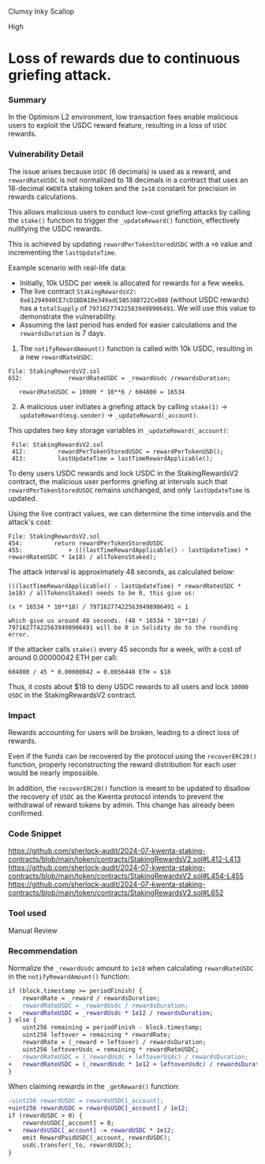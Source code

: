 Clumsy Inky Scallop

High

# Loss of rewards due to continuous griefing attack.

### Summary

In the Optimism L2 environment, low transaction fees enable malicious users to exploit the USDC reward feature, resulting in a loss of `USDC` rewards.

### Vulnerability Detail

The issue arises because `USDC` (6 decimals) is used as a reward, and `rewardRateUSDC` is not normalized to 18 decimals in a contract that uses an 18-decimal `KWENTA` staking token and the `1e18` constant for precision in rewards calculations.

This allows malicious users to conduct low-cost griefing attacks by calling the `stake()` function to trigger the `_updateReward()` function, effectively nullifying the USDC rewards. 

This is achieved by updating `rewardPerTokenStoredUSDC` with a `+0` value and incrementing the `lastUpdateTime`.

Example scenario with real-life data:

- Initially, 10k USDC per week is allocated for rewards for a few weeks.
- The live contract `StakingRewardsV2: 0x61294940CE7cD1BDA10e349adC5B538B722CeB88` (without USDC rewards) has a `totalSupply` of `797162774225639498906491`. We will use this value to demonstrate the vulnerability.
- Assuming the last period has ended for easier calculations and the `rewardsDuration` is 7 days.

1. The `notifyRewardAmount()` function is called with 10k USDC, resulting in a new `rewardRateUSDC`:

```solidity
File: StakingRewardsV2.sol
652:             rewardRateUSDC = _rewardUsdc /rewardsDuration;
```
```text
   rewardRateUSDC = 10000 * 10**6 / 604800 = 16534
```

2. A malicious user initiates a griefing attack by calling `stake(1)` -> `updateReward(msg.sender)` -> `_updateReward(_account)`. 

This updates two key storage variables in `_updateReward(_account)`:

```solidity
 File: StakingRewardsV2.sol
 412:         rewardPerTokenStoredUSDC = rewardPerTokenUSD();
 413:         lastUpdateTime = lastTimeRewardApplicable();
```

To deny users USDC rewards and lock USDC in the     StakingRewardsV2 contract, the malicious user performs  griefing at intervals such that `rewardPerTokenStoredUSDC`   remains unchanged, and only `lastUpdateTime` is updated. 

Using the live contract values, we can determine the time   intervals and the attack's cost:

```solidity
File: StakingRewardsV2.sol
454:         return rewardPerTokenStoredUSDC
455:             + (((lastTimeRewardApplicable() - lastUpdateTime) * rewardRateUSDC * 1e18) / allTokensStaked);
```

The attack interval is approximately 48 seconds, as calculated below:

```text
(((lastTimeRewardApplicable() - lastUpdateTime) * rewardRateUSDC * 1e18) / allTokensStaked) needs to be 0, this give us:

(x * 16534 * 10**18) / 797162774225639498906491 < 1

which give us around 48 seconds. (48 * 16534 * 10**18) / 797162774225639498906491 will be 0 in Solidity do to the rounding error.
```

If the attacker calls `stake()` every 45 seconds for a week, with a cost of around 0.00000042 ETH per call:

```text
604800 / 45 * 0.00000042 = 0.0056448 ETH ≈ $18
```

Thus, it costs about $18 to deny USDC rewards to all users and lock `10000 USDC` in the StakingRewardsV2 contract.

### Impact

Rewards accounting for users will be broken, leading to a direct loss of rewards.

Even if the funds can be recovered by the protocol using the `recoverERC20()` function, properly reconstructing the reward distribution for each user would be nearly impossible.

In addition, the `recoverERC20()` function is meant to be updated to disallow the recovery of `USDC` as the Kwenta protocol intends to prevent the withdrawal of reward tokens by admin. This change has already been confirmed.

### Code Snippet

https://github.com/sherlock-audit/2024-07-kwenta-staking-contracts/blob/main/token/contracts/StakingRewardsV2.sol#L412-L413
https://github.com/sherlock-audit/2024-07-kwenta-staking-contracts/blob/main/token/contracts/StakingRewardsV2.sol#L454-L455
https://github.com/sherlock-audit/2024-07-kwenta-staking-contracts/blob/main/token/contracts/StakingRewardsV2.sol#L652

### Tool used

Manual Review

### Recommendation

Normalize the `_rewardUsdc` amount to `1e18` when calculating `rewardRateUSDC` in the `notifyRewardAmount()` function:

```diff
if (block.timestamp >= periodFinish) {
    rewardRate = _reward / rewardsDuration;
-   rewardRateUSDC = _rewardUsdc / rewardsDuration;
+   rewardRateUSDC = _rewardUsdc * 1e12 / rewardsDuration;
} else {
    uint256 remaining = periodFinish - block.timestamp;
    uint256 leftover = remaining * rewardRate;
    rewardRate = (_reward + leftover) / rewardsDuration;
    uint256 leftoverUsdc = remaining * rewardRateUSDC;
-   rewardRateUSDC = (_rewardUsdc + leftoverUsdc) / rewardsDuration;
+   rewardRateUSDC = (_rewardUsdc * 1e12 + leftoverUsdc) / rewardsDuration;
}
```

When claiming rewards in the `_getReward()` function:

```diff
-uint256 rewardUSDC = rewardsUSDC[_account];
+uint256 rewardUSDC = rewardsUSDC[_account] / 1e12;
if (rewardUSDC > 0) {
    rewardsUSDC[_account] = 0;
+   rewardsUSDC[_account] -= rewardUSDC * 1e12;
    emit RewardPaidUSDC(_account, rewardUSDC);
    usdc.transfer(_to, rewardUSDC);
}
```